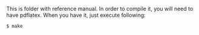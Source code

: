 This is folder with reference manual. In order to compile it, you will need to have
pdflatex. When you have it, just execute following:

    $ make

